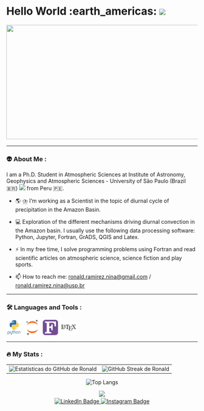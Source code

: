 <!-- Link de referência para editar o arquivo README.md: https://www.sitepoint.com/github-profile-readme/ -->

<!-- Mensagem de bem-vinda com uma gif comprimentando -->
<h1>
  Hello World :earth_americas:
  <img src="https://media.giphy.com/media/hvRJCLFzcasrR4ia7z/giphy.gif" width="5px"/>
</h1>

<!-- Gif de preambulo para falar sobre mim -->
<div align="center">
  <img src="https://media.giphy.com/media/dWesBcTLavkZuG35MI/giphy.gif" width="600" height="300"/>
</div>

---

### :alien: About Me :
I am a Ph.D. Student in Atmospheric Sciences at Institute of Astronomy, Geophysics and Atmospheric Sciences - University of São Paulo (Brazil :brazil:) <img src="https://media.giphy.com/media/WUlplcMpOCEmTGBtBW/giphy.gif" width="30"> from Peru :peru:.

- :earth_americas: :cloud_with_lightning_and_rain: I’m working as a Scientist in the topic of diurnal cycle of precipitation in the Amazon Basin.

- :computer: Exploration of the different mechanisms driving diurnal convection in the Amazon basin. I usually use the following data processing software: Python, Jupyter, Fortran, GrADS, QGIS and Latex. 

- :zap: In my free time, I solve programming problems using Fortran and read scientific articles on atmospheric science, science fiction and play sports.

- :mailbox: How to reach me: ronald.ramirez.nina@gmail.com / ronald.ramirez.nina@usp.br


<!-- Adicionando lenguagens de programação e ferramentas -->

---

### :hammer_and_wrench: Languages and Tools :

<div>
  <img src="https://github.com/devicons/devicon/blob/master/icons/python/python-original-wordmark.svg" title="Python" alt="Python" width="40" height="40"/>&nbsp;
  <img src="https://github.com/devicons/devicon/blob/master/icons/jupyter/jupyter-original.svg" title="Jupyter" alt="Jupyter" width="40" height="40"/>&nbsp;
  <img src="https://github.com/devicons/devicon/blob/master/icons/fortran/fortran-original.svg" title="Fortran" alt="Fortran" width="40" height="40"/>&nbsp;
  <img src="https://github.com/devicons/devicon/blob/master/icons/latex/latex-original.svg" title="Latex" alt="Latex" width="40" height="40"/>&nbsp;
</div>

<!-- Adicionando meus estatísticas -->
---

### :fire: My Stats :
<!-- Estatísticas do GitHub contíguas -->
<table>
  <tr>
    <td>
      <img src="https://github-readme-stats.vercel.app/api?username=RonaldRN&show_icons=true&theme=dark&background=000000" alt="Estatísticas do GitHub de Ronald"/>
    </td>
    <td>
      <img src="http://github-readme-streak-stats.herokuapp.com?user=RonaldRN&theme=dark&background=000000" alt="GitHub Streak de Ronald"/>
    </td>
  </tr>
</table>

<div align="center">
  
![Top Langs](https://github-readme-stats.vercel.app/api/top-langs/?username=RonaldRN&layout=compact&theme=vision-friendly-dark)

</div>

<!-- Gráfico do dinosáurio -->
<div id="header" align="center">
  <img src="https://media.giphy.com/media/G74LKP9zsfLInmz3H6/giphy.gif" width="300"/>
</div>

<!-- Iconos de Linkdin e instagram -->
<div id="badges" align="center">
  <a href="linkedin.com/in/ronald-guiuseppi-ramírez-nina-7041a3146">
    <img src="https://img.shields.io/badge/LinkedIn-blue?style=for-the-badge&logo=linkedin&logoColor=white" alt="LinkedIn Badge"/>
  </a>
  <a href="https://www.instagram.com/ronaldrgrn/">
    <img src="https://img.shields.io/badge/Instagram-red?style=for-the-badge&logo=instagram&logoColor=white" alt="Instagram Badge"/>
  </a>
</div>

<!-- Icone de contador de vistas -->
<div id="badges" align="center">
<img src="https://komarev.com/ghpvc/?username=RonaldRN&style=flat-square&color=blue" alt=""/>
</div>

<!-- Falta adicionar a seção de ADDING RECENT BLOGS TO YOUR GITHUB PROFILE README -->

